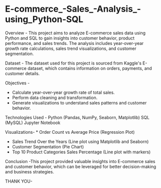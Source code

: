 # E-commerce_-Sales_-Analysis_-using_Python-SQL

Overview -  This project aims to analyze E-commerce sales data using Python and SQL to gain insights into customer behavior, product performance, and sales trends. The analysis includes year-over-year growth rate calculations, sales trend visualizations, and customer segmentation.

Dataset - The dataset used for this project is sourced from Kaggle's E-commerce dataset, which contains information on orders, payments, and customer details.

Objectives - 
* Calculate year-over-year growth rate of total sales.
* Perform data cleaning and transformation.
* Generate visualizations to understand sales patterns and customer behavior.

Technologies Used - Python (Pandas, NumPy, Seaborn, Matplotlib)
SQL (MySQL)
Jupyter Notebook

Visualizations- * Order Count vs Average Price (Regression Plot)
* Sales Trend Over the Years (Line plot using Matplotlib and Seaborn)
* Customer Segmentation (Pie Chart)
* Top 10 Product Categories Sales Percentage (Line plot with markers)

Conclusion -This project provided valuable insights into E-commerce sales and customer behavior, which can be leveraged for better decision-making and business strategies.

THANK YOU-
